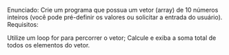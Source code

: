 Enunciado:
Crie um programa que possua um vetor (array) de 10 números inteiros (você pode pré-definir os valores ou solicitar a entrada do usuário).
Requisitos:

Utilize um loop for para percorrer o vetor;
Calcule e exiba a soma total de todos os elementos do vetor.